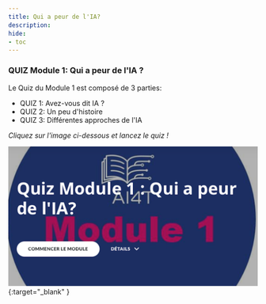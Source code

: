 ```yaml
---
title: Qui a peur de l'IA?
description:
hide:
- toc
---
```

### QUIZ Module 1: Qui a peur de l'IA ?


Le Quiz du Module 1 est composé de 3 parties:

- QUIZ 1: Avez-vous dit IA ?
- QUIZ 2: Un peu d'histoire
- QUIZ 3: Différentes approches de l'IA

_Cliquez sur l'image ci-dessous et lancez le quiz !_

[![Quiz Module 1: Qui a peur de l'IA?](../Images/AI4T-quiz-module1.png)](Quiz-1-ressources/HTML/AI4T-quiz-module-1-qui-a-peur-de-l-ia-html/index.html#/lessons/PF5xCuVoGiZvOjMfCCsM81GNzFcSw0Wf){:target="_blank" }
